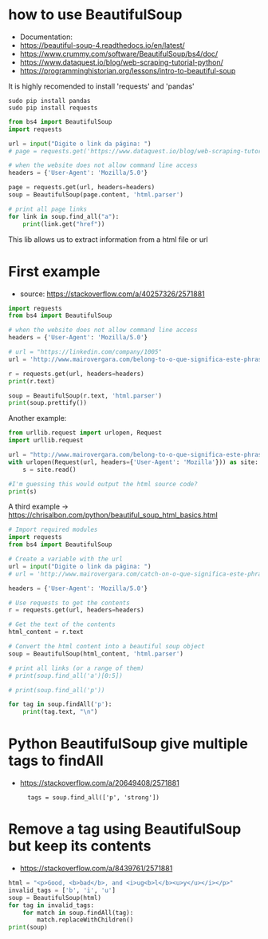 # how to use BeautifulSoup
+ Documentation:
+ https://beautiful-soup-4.readthedocs.io/en/latest/
+ https://www.crummy.com/software/BeautifulSoup/bs4/doc/
+ https://www.dataquest.io/blog/web-scraping-tutorial-python/
+ https://programminghistorian.org/lessons/intro-to-beautiful-soup

It is highly recomended to install 'requests' and 'pandas'

    sudo pip install pandas
    sudo pip install requests

``` python
from bs4 import BeautifulSoup
import requests

url = input("Digite o link da página: ")
# page = requests.get('https://www.dataquest.io/blog/web-scraping-tutorial-python/')

# when the website does not allow command line access
headers = {'User-Agent': 'Mozilla/5.0'}

page = requests.get(url, headers=headers)
soup = BeautifulSoup(page.content, 'html.parser')

# print all page links
for link in soup.find_all("a"):
    print(link.get("href"))
```

This lib allows us to extract information from a html file or url

# First example
+ source: https://stackoverflow.com/a/40257326/2571881

``` python
import requests
from bs4 import BeautifulSoup

# when the website does not allow command line access
headers = {'User-Agent': 'Mozilla/5.0'}

# url = "https://linkedin.com/company/1005"
url = 'http://www.mairovergara.com/belong-to-o-que-significa-este-phrasal-verb/'

r = requests.get(url, headers=headers)
print(r.text)

soup = BeautifulSoup(r.text, 'html.parser')
print(soup.prettify())
```

Another example:

``` python
from urllib.request import urlopen, Request
import urllib.request

url = "http://www.mairovergara.com/belong-to-o-que-significa-este-phrasal-verb/"
with urlopen(Request(url, headers={'User-Agent': 'Mozilla'})) as site:
    s = site.read()

#I'm guessing this would output the html source code?
print(s)
```

A third example →  https://chrisalbon.com/python/beautiful_soup_html_basics.html

``` python
# Import required modules
import requests
from bs4 import BeautifulSoup

# Create a variable with the url
url = input("Digite o link da página: ")
# url = 'http://www.mairovergara.com/catch-on-o-que-significa-este-phrasal-verb/'

headers = {'User-Agent': 'Mozilla/5.0'}

# Use requests to get the contents
r = requests.get(url, headers=headers)

# Get the text of the contents
html_content = r.text

# Convert the html content into a beautiful soup object
soup = BeautifulSoup(html_content, 'html.parser')

# print all links (or a range of them)
# print(soup.find_all('a')[0:5])

# print(soup.find_all('p'))

for tag in soup.findAll('p'):
    print(tag.text, "\n")
```
# Python BeautifulSoup give multiple tags to findAll
+ https://stackoverflow.com/a/20649408/2571881

		tags = soup.find_all(['p', 'strong'])

#  Remove a tag using BeautifulSoup but keep its contents
+ https://stackoverflow.com/a/8439761/2571881

``` python
html = "<p>Good, <b>bad</b>, and <i>ug<b>l</b><u>y</u></i></p>"
invalid_tags = ['b', 'i', 'u']
soup = BeautifulSoup(html)
for tag in invalid_tags:
    for match in soup.findAll(tag):
        match.replaceWithChildren()
print(soup)
```
